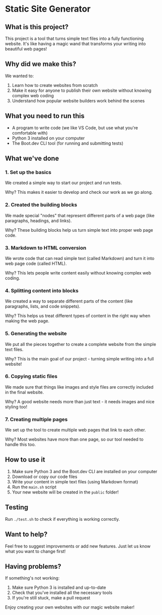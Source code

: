 # Static Site Generator

## What is this project?

This project is a tool that turns simple text files into a fully functioning website. It's like having a magic wand that transforms your writing into beautiful web pages!

## Why did we make this?

We wanted to:

1. Learn how to create websites from scratch
2. Make it easy for anyone to publish their own website without knowing complex web coding
3. Understand how popular website builders work behind the scenes

## What you need to run this

- A program to write code (we like VS Code, but use what you're comfortable with)
- Python 3 installed on your computer
- The Boot.dev CLI tool (for running and submitting tests)

## What we've done

### 1. Set up the basics

We created a simple way to start our project and run tests.

Why? This makes it easier to develop and check our work as we go along.

### 2. Created the building blocks

We made special "nodes" that represent different parts of a web page (like paragraphs, headings, and links).

Why? These building blocks help us turn simple text into proper web page code.

### 3. Markdown to HTML conversion

We wrote code that can read simple text (called Markdown) and turn it into web page code (called HTML).

Why? This lets people write content easily without knowing complex web coding.

### 4. Splitting content into blocks

We created a way to separate different parts of the content (like paragraphs, lists, and code snippets).

Why? This helps us treat different types of content in the right way when making the web page.

### 5. Generating the website

We put all the pieces together to create a complete website from the simple text files.

Why? This is the main goal of our project - turning simple writing into a full website!

### 6. Copying static files

We made sure that things like images and style files are correctly included in the final website.

Why? A good website needs more than just text - it needs images and nice styling too!

### 7. Creating multiple pages

We set up the tool to create multiple web pages that link to each other.

Why? Most websites have more than one page, so our tool needed to handle this too.

## How to use it

1. Make sure Python 3 and the Boot.dev CLI are installed on your computer
2. Download or copy our code files
3. Write your content in simple text files (using Markdown format)
4. Run the `main.sh` script
5. Your new website will be created in the `public` folder!

## Testing

Run `./test.sh` to check if everything is working correctly.

## Want to help?

Feel free to suggest improvements or add new features. Just let us know what you want to change first!

## Having problems?

If something's not working:

1. Make sure Python 3 is installed and up-to-date
2. Check that you've installed all the necessary tools
3. If you're still stuck, make a pull request

Enjoy creating your own websites with our magic website maker!
